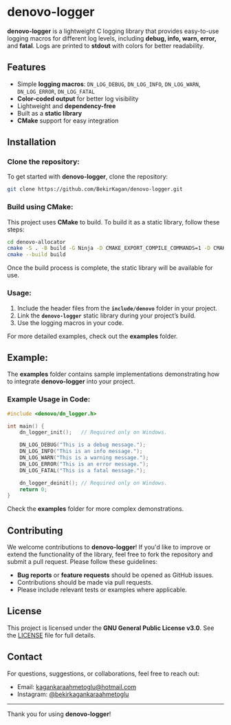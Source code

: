 # denovo-logger

**denovo-logger** is a lightweight C logging library that provides easy-to-use logging macros for different log levels, including **debug, info, warn, error,** and **fatal**. Logs are printed to **stdout** with colors for better readability.

## Features
- Simple **logging macros**: `DN_LOG_DEBUG`, `DN_LOG_INFO`, `DN_LOG_WARN`, `DN_LOG_ERROR`, `DN_LOG_FATAL`
- **Color-coded output** for better log visibility
- Lightweight and **dependency-free**
- Built as a **static library**
- **CMake** support for easy integration

## Installation

### Clone the repository:
To get started with **denovo-logger**, clone the repository:

```bash
git clone https://github.com/BekirKagan/denovo-logger.git
```

### Build using CMake:

This project uses **CMake** to build. To build it as a static library, follow these steps:

```bash
cd denovo-allocator
cmake -S . -B build -G Ninja -D CMAKE_EXPORT_COMPILE_COMMANDS=1 -D CMAKE_BUILD_TYPE=Release -D DN_BUILD_EXAMPLES=1
cmake --build build
```

Once the build process is complete, the static library will be available for use.

### Usage:

1.  Include the header files from the **`include/denovo`** folder in your project.
2.  Link the **`denovo-logger`** static library during your project’s build.
3.  Use the logging macros in your code.

For more detailed examples, check out the **examples** folder.

## Example:

The **examples** folder contains sample implementations demonstrating how to integrate **denovo-logger** into your project.

### Example Usage in Code:

```c
#include <denovo/dn_logger.h>

int main() {
    dn_logger_init();	// Required only on Windows.

    DN_LOG_DEBUG("This is a debug message.");
    DN_LOG_INFO("This is an info message.");
    DN_LOG_WARN("This is a warning message.");
    DN_LOG_ERROR("This is an error message.");
    DN_LOG_FATAL("This is a fatal message.");

    dn_logger_deinit();	// Required only on Windows.
    return 0;
}
```
Check the **examples** folder for more complex demonstrations.

## Contributing

We welcome contributions to **denovo-logger**! If you'd like to improve or extend the functionality of the library, feel free to fork the repository and submit a pull request. Please follow these guidelines:

-   **Bug reports** or **feature requests** should be opened as GitHub issues.
-   Contributions should be made via pull requests.
-   Please include relevant tests or examples where applicable.

## License

This project is licensed under the **GNU General Public License v3.0**. See the [LICENSE](LICENSE) file for full details.

## Contact

For questions, suggestions, or collaborations, feel free to reach out:

- Email: [kagankaraahmetoglu@hotmail.com](mailto:kagankaraahmetoglu@hotmail.com)
- Instagram: [@bekirkagankaraahmetoglu](https://www.instagram.com/bekirkagankaraahmetoglu)

---
Thank you for using **denovo-logger**!
